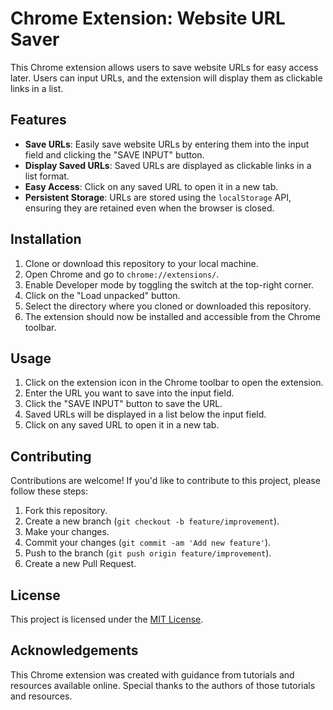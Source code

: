 # Chrome Extension: Website URL Saver

This Chrome extension allows users to save website URLs for easy access later. Users can input URLs, and the extension will display them as clickable links in a list.

## Features

- **Save URLs**: Easily save website URLs by entering them into the input field and clicking the "SAVE INPUT" button.
- **Display Saved URLs**: Saved URLs are displayed as clickable links in a list format.
- **Easy Access**: Click on any saved URL to open it in a new tab.
- **Persistent Storage**: URLs are stored using the `localStorage` API, ensuring they are retained even when the browser is closed.

## Installation

1. Clone or download this repository to your local machine.
2. Open Chrome and go to `chrome://extensions/`.
3. Enable Developer mode by toggling the switch at the top-right corner.
4. Click on the "Load unpacked" button.
5. Select the directory where you cloned or downloaded this repository.
6. The extension should now be installed and accessible from the Chrome toolbar.

## Usage

1. Click on the extension icon in the Chrome toolbar to open the extension.
2. Enter the URL you want to save into the input field.
3. Click the "SAVE INPUT" button to save the URL.
4. Saved URLs will be displayed in a list below the input field.
5. Click on any saved URL to open it in a new tab.

## Contributing

Contributions are welcome! If you'd like to contribute to this project, please follow these steps:

1. Fork this repository.
2. Create a new branch (`git checkout -b feature/improvement`).
3. Make your changes.
4. Commit your changes (`git commit -am 'Add new feature'`).
5. Push to the branch (`git push origin feature/improvement`).
6. Create a new Pull Request.

## License

This project is licensed under the [MIT License](LICENSE).

## Acknowledgements

This Chrome extension was created with guidance from tutorials and resources available online. Special thanks to the authors of those tutorials and resources.

